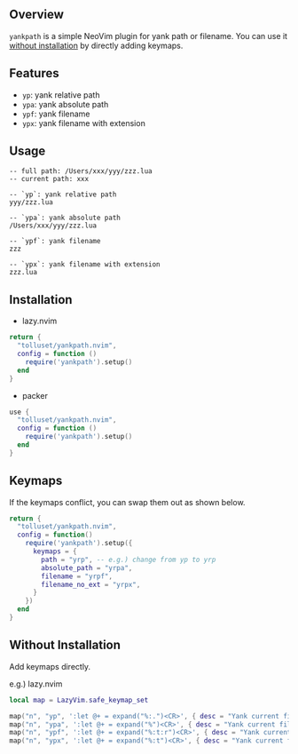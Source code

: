## Overview

`yankpath` is a simple NeoVim plugin for yank path or filename. You can use it [without installation](https://github.com/tolluset/yankpath.nvim#without-installation) by directly adding keymaps.

## Features

- `yp`: yank relative path
- `ypa`: yank absolute path
- `ypf`: yank filename
- `ypx`: yank filename with extension

## Usage

```
-- full path: /Users/xxx/yyy/zzz.lua
-- current path: xxx

-- `yp`: yank relative path
yyy/zzz.lua

-- `ypa`: yank absolute path
/Users/xxx/yyy/zzz.lua

-- `ypf`: yank filename
zzz

-- `ypx`: yank filename with extension
zzz.lua
```

## Installation

- lazy.nvim

```lua
return {
  "tolluset/yankpath.nvim",
  config = function ()
    require('yankpath').setup()
  end
}
```

- packer

```lua
use {
  "tolluset/yankpath.nvim",
  config = function ()
    require('yankpath').setup()
  end
}
```

## Keymaps

If the keymaps conflict, you can swap them out as shown below.

```lua
return {
  "tolluset/yankpath.nvim",
  config = function()
    require('yankpath').setup({
      keymaps = {
        path = "yrp", -- e.g.) change from yp to yrp
        absolute_path = "yrpa",
        filename = "yrpf",
        filename_no_ext = "yrpx",
      }
    })
  end
}
```

## Without Installation

Add keymaps directly.

e.g.) lazy.nvim

```lua
local map = LazyVim.safe_keymap_set

map("n", "yp", ':let @+ = expand("%:.")<CR>', { desc = "Yank current file's path" })
map("n", "ypa", ':let @+ = expand("%")<CR>', { desc = "Yank current file's absolute path" })
map("n", "ypf", ':let @+ = expand("%:t:r")<CR>', { desc = "Yank current file's filename" })
map("n", "ypx", ':let @+ = expand("%:t")<CR>', { desc = "Yank current file's filename with ext" })
```
